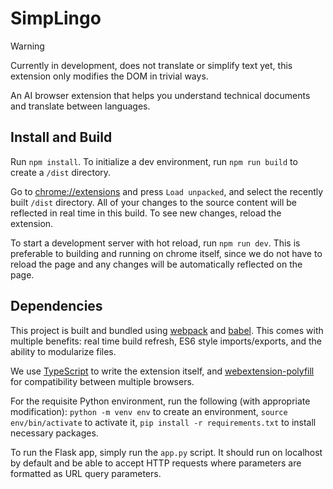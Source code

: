 # SimpLingo
> [!WARNING]
> Currently in development, does not translate or simplify text yet, this extension only modifies the DOM in trivial ways.

An AI browser extension that helps you understand technical documents and translate between languages.

## Install and Build

Run ```npm install```. To initialize a dev environment, run ```npm run build``` to create a ```/dist``` directory. 

Go to [chrome://extensions](chrome://extensions) and press ```Load unpacked```, and select the recently built ```/dist``` directory. All of your changes to the source content will be reflected in real time in this build. To see new changes, reload the extension.

To start a development server with hot reload, run ```npm run dev```. This is preferable to building and running on chrome itself, since we do not have to reload the page and any changes will be automatically reflected on the page. 

## Dependencies

This project is built and bundled using [webpack](https://webpack.js.org) and [babel](https://www.npmjs.com/package/babel-loader). This comes with multiple benefits: real time build refresh, ES6 style imports/exports, and the ability to modularize files. 

We use [TypeScript](https://www.typescriptlang.org) to write the extension itself, and [webextension-polyfill](https://github.com/mozilla/webextension-polyfill) for compatibility between multiple browsers.


For the requisite Python environment, run the following (with appropriate modification):  ```python -m venv env``` to create an environment, ```source env/bin/activate``` to activate it, ```pip install -r requirements.txt``` to install necessary packages. 

To run the Flask app, simply run the ```app.py``` script. It should run on localhost by default and be able to accept HTTP requests where parameters are formatted as URL query parameters.